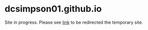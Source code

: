 # dcsimpson01.github.io

Site in progress. Please see [link](https://dcsimpson01.github.io/postcard/) to be redirected the temporary site.

